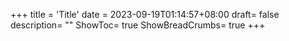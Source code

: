 +++
title = 'Title'
date = 2023-09-19T01:14:57+08:00
draft= false
description= ""
ShowToc= true
ShowBreadCrumbs= true
+++
<!-- tags= [""]
categories= [""] -->